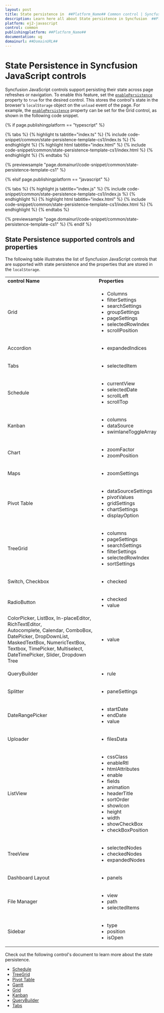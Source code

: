 ```yaml
---
layout: post
title: State persistence in  ##Platform_Name## Common control | Syncfusion
description: Learn here all about State persistence in Syncfusion  ##Platform_Name##  Common control of Syncfusion Essential JS 2 and more.
platform: ej2-javascript
control: common
publishingplatform: ##Platform_Name##
documentation: ug
domainurl: ##DomainURL##
---
```


# State Persistence in Syncfusion JavaScript controls

Syncfusion JavaScript controls support persisting their state across page refreshes or navigation. To enable this feature, set the [`enablePersistence`](https://ej2.syncfusion.com/documentation/api/base/component/#enablepersistence) property to `true` for the desired control. This stores the control's state in the browser's `localStorage` object on the `unload` event of the page. For example, the [`enablePersistence`](https://ej2.syncfusion.com/documentation/api/base/component/#enablepersistence) property can be set for the Grid control, as shown in the following code snippet.

{% if page.publishingplatform == "typescript" %}

 {% tabs %}
{% highlight ts tabtitle="index.ts" %}
{% include code-snippet/common/state-persistence-template-cs1/index.ts %}
{% endhighlight %}
{% highlight html tabtitle="index.html" %}
{% include code-snippet/common/state-persistence-template-cs1/index.html %}
{% endhighlight %}
{% endtabs %}
        
{% previewsample "page.domainurl/code-snippet/common/state-persistence-template-cs1" %}

{% elsif page.publishingplatform == "javascript" %}

{% tabs %}
{% highlight js tabtitle="index.js" %}
{% include code-snippet/common/state-persistence-template-cs1/index.js %}
{% endhighlight %}
{% highlight html tabtitle="index.html" %}
{% include code-snippet/common/state-persistence-template-cs1/index.html %}
{% endhighlight %}
{% endtabs %}

{% previewsample "page.domainurl/code-snippet/common/state-persistence-template-cs1" %}
{% endif %}

## State Persistence supported controls and properties

The following table illustrates the list of Syncfusion JavaScript controls that are supported with state persistence and the properties that are stored in the `localStorage`.

<!-- markdownlint-disable MD033 -->

<table>
<tr>
<td><b>control Name</b></td>
<td><b>Properties</b></td>
</tr>
<tr>
<td>Grid</td>
<td>
<ul>
<li>Columns</li>
<li>filterSettings</li>
<li>searchSettings</li>
<li>groupSettings</li>
<li>pageSettings</li>
<li>selectedRowIndex</li>
<li>scrollPosition</li>
</ul>
</td>
</tr>
<tr>
<td>Accordion</td>
<td>
<ul>
<li>expandedIndices</li>
</ul>
</td>
</tr>
<tr>
<td>Tabs</td>
<td>
<ul>
<li>selectedItem</li>
</ul>
</td>
</tr>
<tr>
<td>Schedule</td>
<td>
<ul>
<li>currentView</li>
<li>selectedDate</li>
<li>scrollLeft</li>
<li>scrollTop</li>
</ul>
</td>
</tr>
<tr>
<td>Kanban</td>
<td>
<ul>
<li>columns</li>
<li>dataSource</li>
<li>swimlaneToggleArray</li>
</ul>
</td>
</tr>
<tr>
<td>Chart</td>
<td>
<ul>
<li>zoomFactor</li>
<li>zoomPosition</li>
</ul>
</td>
</tr>
<tr>
<td>Maps</td>
<td>
<ul>
<li>zoomSettings</li>
</ul>
</td>
</tr>
<tr>
<td>Pivot Table</td>
<td>
<ul>
<li>dataSourceSettings</li>
<li>pivotValues</li>
<li>gridSettings</li>
<li>chartSettings</li>
<li>displayOption</li>
</ul>
</td>
</tr>
<tr>
<td>TreeGrid</td>
<td>
<ul>
<li>columns</li>
<li>pageSettings</li>
<li>searchSettings</li>
<li>filterSettings</li>
<li>selectedRowIndex</li>
<li>sortSettings</li>
</ul>
</td>
</tr>
<tr>
<td>Switch, Checkbox</td>
<td>
<ul>
<li>checked</li>
</ul>
</td>
</tr>
<tr>
<td>RadioButton</td>
<td>
<ul>
<li>checked</li>
<li>value</li>
</ul>
</td>
</tr>
<tr>
<td>ColorPicker, ListBox, In-placeEditor, RichTextEditor, <br>
Autocomplete, Calendar, ComboBox, DatePicker, DropDownList, <br>
MaskedTextBox, NumericTextBox, Textbox, TimePicker, Multiselect, <br> 
DateTimePicker, Slider, Dropdown Tree</td>
<td>
<ul>
<li>value</li>
</ul>
</td>
</tr>
<tr>
<td>QueryBuilder</td>
<td>
<ul>
<li>rule</li>
</ul>
</td>
</tr>
<tr>
<td>Splitter</td>
<td>
<ul>
<li>paneSettings</li>
</ul>
</td>
</tr>
<tr>
<td>DateRangePicker</td>
<td>
<ul>
<li>startDate</li>
<li>endDate</li>
<li>value</li>
</ul>
</td>
</tr>
<tr>
<td>Uploader</td>
<td>
<ul>
<li>filesData</li>
</ul>
</td>
</tr>
<tr>
<td>ListView</td>
<td>
<ul>
<li>cssClass</li>
<li>enableRtl</li>
<li>htmlAttributes</li>
<li>enable</li>
<li>fields</li>
<li>animation</li>
<li>headerTitle</li>
<li>sortOrder</li>
<li>showIcon</li>
<li>height</li>
<li>width</li>
<li>showCheckBox</li>
<li>checkBoxPosition</li>
</ul>
</td>
</tr>
<tr>
<td>TreeView</td>
<td>
<ul>
<li>selectedNodes</li>
<li>checkedNodes</li>
<li>expandedNodes</li>
</ul>
</td>
</tr>
<tr>
<td>Dashboard Layout</td>
<td>
<ul>
<li>panels</li>
</ul>
</td>
</tr>
<tr>
<td>File Manager</td>
<td>
<ul>
<li>view</li>
<li>path</li>
<li>selectedItems</li>
</ul>
</td>
</tr>
<tr>
<td>Sidebar</td>
<td>
<ul>
<li>type</li>
<li>position</li>
<li>isOpen</li>
</ul>
</td>
</tr>
</table>

<!-- markdownlint-enable MD033 -->

Check out the following control's document to learn more about the state persistence.

* [Schedule](https://ej2.syncfusion.com/documentation/schedule/state-persistence/)
* [TreeGrid](https://ej2.syncfusion.com/documentation/treegrid/state-persistence/state-persistence/)
* [Pivot Table](https://ej2.syncfusion.com/documentation/pivotview/state-persistence/)
* [Gantt](https://ej2.syncfusion.com/documentation/gantt/state-persistence/)
* [Grid](https://ej2.syncfusion.com/documentation/grid/state-persistence/state-persistence)
* [Kanban](https://ej2.syncfusion.com/documentation/kanban/persistence/)
* [QueryBuilder](https://ej2.syncfusion.com/documentation/query-builder/how-to/state-persistence/)
* [Tabs](https://ej2.syncfusion.com/documentation/tab/how-to/set-state-persistence-of-the-tab-component/)
